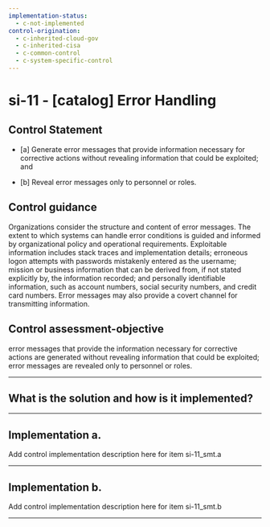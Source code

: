```yaml
---
implementation-status:
  - c-not-implemented
control-origination:
  - c-inherited-cloud-gov
  - c-inherited-cisa
  - c-common-control
  - c-system-specific-control
---
```


# si-11 - \[catalog\] Error Handling

## Control Statement

- \[a\] Generate error messages that provide information necessary for corrective actions without revealing information that could be exploited; and

- \[b\] Reveal error messages only to personnel or roles.

## Control guidance

Organizations consider the structure and content of error messages. The extent to which systems can handle error conditions is guided and informed by organizational policy and operational requirements. Exploitable information includes stack traces and implementation details; erroneous logon attempts with passwords mistakenly entered as the username; mission or business information that can be derived from, if not stated explicitly by, the information recorded; and personally identifiable information, such as account numbers, social security numbers, and credit card numbers. Error messages may also provide a covert channel for transmitting information.

## Control assessment-objective

error messages that provide the information necessary for corrective actions are generated without revealing information that could be exploited;
error messages are revealed only to personnel or roles.

______________________________________________________________________

## What is the solution and how is it implemented?

<!-- Please leave this section blank and enter implementation details in the parts below. -->

______________________________________________________________________

## Implementation a.

Add control implementation description here for item si-11_smt.a

______________________________________________________________________

## Implementation b.

Add control implementation description here for item si-11_smt.b

______________________________________________________________________
